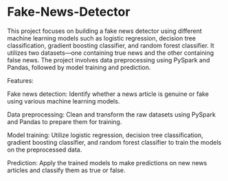 # Fake-News-Detector

This project focuses on building a fake news detector using different machine learning models such as logistic regression, decision tree classification, gradient boosting classifier, and random forest classifier. It utilizes two datasets—one containing true news and the other containing false news. The project involves data preprocessing using PySpark and Pandas, followed by model training and prediction.

Features:

Fake news detection: Identify whether a news article is genuine or fake using various machine learning models.

Data preprocessing: Clean and transform the raw datasets using PySpark and Pandas to prepare them for training.

Model training: Utilize logistic regression, decision tree classification, gradient boosting classifier, and random forest classifier to train the models on the preprocessed data.

Prediction: Apply the trained models to make predictions on new news articles and classify them as true or false.
